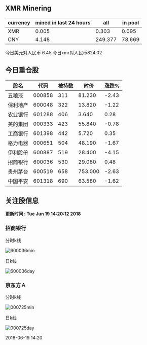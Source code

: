 ## XMR Minering

|currency|mined in last 24 hours|all|in pool|
|---|---|---|---|
|XMR|0.005|0.303|0.095|
|CNY|4.148|249.377|78.669|

今日美元对人民币 6.45	今日xmr对人民币824.02


## 今日重仓股 

|股名|代码|被持数|时价|涨跌%|
|---|---|---|---|---|
|五粮液|000858|311|81.230|-2.43|
|保利地产|600048|322|13.820|-1.22|
|农业银行|601288|406|3.640|0.28|
|美的集团|000333|423|55.840|-0.78|
|工商银行|601398|442|5.720|0.35|
|格力电器|000651|504|48.190|-1.67|
|伊利股份|600887|519|28.400|-4.15|
|招商银行|600036|530|29.080|0.48|
|贵州茅台|600519|658|753.000|-2.63|
|中国平安|601318|690|63.580|-1.62|

## 关注股信息
**更新时间 : Tue Jun 19 14:20:12 2018**
### 招商银行 
分时k线

![600036min](http://image.sinajs.cn/newchart/min/n/sh600036.gif)

日k线

![600036day](http://image.sinajs.cn/newchart/daily/n/sh600036.gif)

### 京东方Ａ 
分时k线

![000725min](http://image.sinajs.cn/newchart/min/n/sz000725.gif)

日k线

![000725day](http://image.sinajs.cn/newchart/daily/n/sz000725.gif)

2018-06-19 14:20